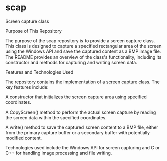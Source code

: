 # scap
Screen capture class

Purpose of This Repository

The purpose of the scap repository is to provide a screen capture class. This class is designed to capture a specified rectangular area of the screen using the Windows API and save the captured content as a BMP image file. The README provides an overview of the class's functionality, including its constructor and methods for capturing and writing screen data.

Features and Technologies Used

The repository contains the implementation of a screen capture class. The key features include:

A constructor that initializes the screen capture area using specified coordinates.

A CopyScreen() method to perform the actual screen capture by reading the screen data within the specified coordinates.

A write() method to save the captured screen content to a BMP file, either from the primary capture buffer or a secondary buffer with potentially modified content.

Technologies used include the Windows API for screen capturing and C or C++ for handling image processing and file writing.
